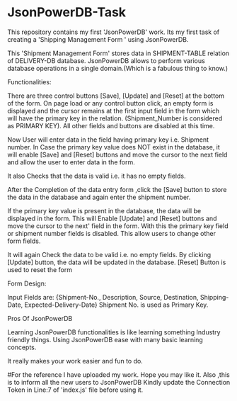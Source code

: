 # JsonPowerDB-Task
This repository contains my first 'JsonPowerDB' work.
Its my first task of creating a 'Shipping Management Form ' using JsonPowerDB.

This 'Shipment Management Form' stores data in SHIPMENT-TABLE relation of DELIVERY-DB database. JsonPowerDB allows to perform various database operations in a single domain.(Which is a fabulous thing to know.)

Functionalities:

There are three control buttons [Save], [Update] and [Reset] at the bottom of the form. On page load or any control button click, an empty form is displayed and the cursor remains at the first input field in the form which will have the primary key in the relation. (Shipment_Number is considered as PRIMARY KEY). All other fields and buttons are disabled at this time.

Now User will enter data in the field having primary key i.e. Shipment number.
In Case the primary key value does NOT exist in the database, it will enable [Save] and [Reset] buttons and move the cursor to the next field and allow the user to enter data in the form.

It also Checks that the data is valid i.e. it has no empty fields.

After the Completion of the data entry form ,click the [Save] button to store the data in the database and again enter the shipment number.

If the primary key value is present in the database, the data will be displayed in the form. This will Enable [Update] and [Reset] buttons and move the cursor to the next' field in the form. With this the primary key field or shipment number fields is disabled. This allow users to change other form fields.

It will again Check the data to be valid i.e. no empty fields.
By clicking [Update] button, the data will be updated in the database.
[Reset] Button is used to reset the form

Form Design:

Input Fields are: {Shipment-No., Description, Source, Destination, Shipping-Date, Expected-Delivery-Date} Shipment No. is used as Primary Key.

Pros Of JsonPowerDB

Learning JsonPowerDB functionalities is like
learning something Industry friendly things. Using JsonPowerDB ease with many basic learning concepts.

It really makes your work easier and fun to do.

#For the reference I have uploaded my work. Hope you may like it. Also ,this is to inform all the new users to JsonPowerDB  Kindly update the Connection Token in Line:7 of 'index.js' file before using it. 

